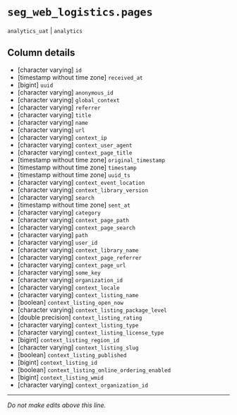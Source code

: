 # `seg_web_logistics.pages`
`analytics_uat` | `analytics`

## Column details
* [character varying] `id`
* [timestamp without time zone] `received_at`
* [bigint]    `uuid`
* [character varying] `anonymous_id`
* [character varying] `global_context`
* [character varying] `referrer`
* [character varying] `title`
* [character varying] `name`
* [character varying] `url`
* [character varying] `context_ip`
* [character varying] `context_user_agent`
* [character varying] `context_page_title`
* [timestamp without time zone] `original_timestamp`
* [timestamp without time zone] `timestamp`
* [timestamp without time zone] `uuid_ts`
* [character varying] `context_event_location`
* [character varying] `context_library_version`
* [character varying] `search`
* [timestamp without time zone] `sent_at`
* [character varying] `category`
* [character varying] `context_page_path`
* [character varying] `context_page_search`
* [character varying] `path`
* [character varying] `user_id`
* [character varying] `context_library_name`
* [character varying] `context_page_referrer`
* [character varying] `context_page_url`
* [character varying] `some_key`
* [character varying] `organization_id`
* [character varying] `context_locale`
* [character varying] `context_listing_name`
* [boolean]   `context_listing_open_now`
* [character varying] `context_listing_package_level`
* [double precision] `context_listing_rating`
* [character varying] `context_listing_type`
* [character varying] `context_listing_license_type`
* [bigint]    `context_listing_region_id`
* [character varying] `context_listing_slug`
* [boolean]   `context_listing_published`
* [bigint]    `context_listing_id`
* [boolean]   `context_listing_online_ordering_enabled`
* [bigint]    `context_listing_wmid`
* [character varying] `context_organization_id`

-------------------------------------------------------------------------------
*Do not make edits above this line.*

